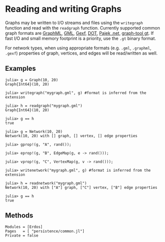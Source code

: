 # Reading and writing Graphs

Graphs may be written to I/O streams and files using the `writegraph` function and
read with the `readgraph` function. Currently supported common graph formats are
[GraphML](http://en.wikipedia.org/wiki/GraphML), [GML](https://en.wikipedia.org/wiki/Graph_Modelling_Language), [Gexf](http://gexf.net/format), [DOT](https://en.wikipedia.org/wiki/DOT_(graph_description_language)), [Pajek .net](http://gephi.org/users/supported-graph-formats/pajek-net-format/),
[graph-tool gt](https://graph-tool.skewed.de/static/doc/gt_format.html).
If fast I/O and small memory footprint is a priority, use the `.gt` binary format.

For network types, when using appropriate formats (e.g. `.gml`, `.graphml`, `.gexf`) properties of graph, vertices, and edges  will be read/written as well.

## Examples

```jldoctest
julia> g = Graph(10, 20)
Graph{Int64}(10, 20)

julia> writegraph("mygraph.gml", g) #format is inferred from the extension

julia> h = readgraph("mygraph.gml")
Graph{Int64}(10, 20)

julia> g == h
true

julia> g = Network(10, 20)
Network(10, 20) with [] graph, [] vertex, [] edge properties

julia> gprop!(g, "A", rand());

julia> eprop!(g, "B", EdgeMap(g, e -> rand()));

julia> vprop!(g, "C", VertexMap(g, v -> rand()));

julia> writenetwork("mygraph.gml", g) #format is inferred from the extension

julia> h = readnetwork("mygraph.gml")
Network(10, 20) with ["A"] graph, ["C"] vertex, ["B"] edge properties

julia> g == h
true
```

## Methods

```@autodocs
Modules = [Erdos]
Pages   = [ "persistence/common.jl"]
Private = false
```
